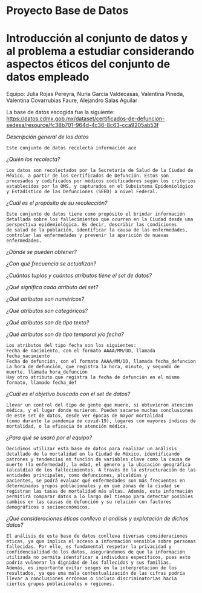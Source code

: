 # Proyecto Base de Datos

# Introducción al conjunto de datos y al problema a estudiar considerando aspectos éticos del conjunto de datos empleado
  Equipo: Julia Rojas Pereyra, Nuria Garcia Valdecasas, Valentina Pineda, Valentina Covarrubias Faure, Alejandro Salas Aguilar

  La base de datos escogida fue la siguiente: 
    https://datos.cdmx.gob.mx/dataset/certificados-de-defuncion-sedesa/resource/fc38b701-964d-4c36-8c63-cca9205ab53f

  *Descripción general de los datos*
  
    Este conjunto de datos recolecta información ace
    
  *¿Quién los recolecta?*
  
    Los datos son recolectados por la Secretaría de Salud de la Ciudad de México, a partir de los Certificados de Defunción. Estos son procesados y codificados por médicos codificadores según los criterios     establecidos por la OMS, y capturados en el Subsistema Epidemiológico y Estadístico de las Defunciones (SEED) a nivel Federal.
    
  *¿Cuál es el propósito de su recolección?*
  
    Este conjunto de datos tiene como propósito el brindar información detallada sobre los fallecimientos que ocurren en la Ciudad desde una perspectiva epidemiológica. Es decir, describir las condiciones      de salud de la población, identificar la causa de las enfermedades, controlar las enfermedades y prevenir la aparición de nuevas enfermedades.
    
  *¿Dónde se pueden obtener?*
  
  *¿Con qué frecuencia se actualizan?*
  
  *¿Cuántas tuplas y cuántos atributos tiene el set de datos?*
  
  *¿Qué significa cada atributo del set?*
  
  *¿Qué atributos son numéricos?*
  
  *¿Qué atributos son categóricos?*
  
  *¿Qué atributos son de tipo texto?*
  
  *¿Qué atributos son de tipo temporal y/o fecha?*
  
    Los atributos del tipo fecha son los siguientes:
    Fecha de nacimiento, con el formato AAAA/MM/DD, llamada fecha_nacimiento
    Fecha de defunción, con el formato AAAA/MM/DD, llamada fecha_defuncion
    La hora de defunción, que registra la hora, minuto, y segundo de muerte, llamada hora_defuncion
    Hay otro atributo que registra la fecha de defunción en el mismo formato, llamado fecha_def
    
  *¿Cuál es el objetivo buscado con el set de datos?*
  
    Llevar un control del tipo de gente que muere, si obtuvieron atención médica, y el lugar donde murieron. Pueden sacarse muchas conclusiones de este set de datos, desde ver épocas de mayor mortalidad        (como durante la pandemia de covid-19), lugares con mayores índices de mortalidad, o la eficacia de atención médica.
    
  *¿Para qué se usará por el equipo?*
  
    Decidimos utilizar esta base de datos para realizar un análisis detallado de la mortalidad en la Ciudad de México, identificando patrones y tendencias en función de variables clave como la causa de         muerte (la enfermedad), la edad, el género y la ubicación geográfica (alcaldía) de los fallecimientos. A través de la estructuración de las entidades principales, como defunciones, alcaldías y              pacientes, se podrá evaluar qué enfermedades son más frecuentes en determinados grupos poblacionales y en qué zonas de la ciudad se registran las tasas de mortalidad más altas. Además, esta información     permitirá comparar datos a lo largo del tiempo para detectar posibles cambios en las causas de defunción y su relación con factores demográficos o socioeconómicos.
    
  *¿Qué consideraciones éticas conlleva el análisis y explotación de dichos datos?*
  
    El análisis de esta base de datos conlleva diversas consideraciones éticas, ya que implica el acceso a información sensible sobre personas fallecidas. Por ello, es fundamental respetar la privacidad y      confidencialidad de los datos, asegurándonos de que la información utilizada no permita identificar a individuos específicos, pues esto podría vulnerar la dignidad de los fallecidos y sus familias.         Además, es importante evitar sesgos en la interpretación de los resultados, ya que una mala contextualización de las cifras podría llevar a conclusiones erróneas o incluso discriminatorias hacia            ciertos grupos poblacionales o regiones.

